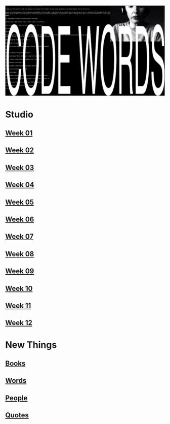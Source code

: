 ![](CODEWORDS.jpg)

# Studio
## [Week 01](https://hamishpayne.github.io/CODE-WORDS/Classroom/Week-01/)
## [Week 02](https://hamishpayne.github.io/CODE-WORDS/Classroom/Week-02/)
## [Week 03](https://hamishpayne.github.io/CODE-WORDS/Classroom/Week-03/)
## [Week 04](https://hamishpayne.github.io/CODE-WORDS/Classroom/Week-04/)
## [Week 05](https://hamishpayne.github.io/CODE-WORDS/Classroom/Week-05/)
## [Week 06](https://hamishpayne.github.io/CODE-WORDS/Classroom/Week-06/)
## [Week 07](https://hamishpayne.github.io/CODE-WORDS/Classroom/Week-07/)
## [Week 08](https://hamishpayne.github.io/CODE-WORDS/Classroom/Week-08/)
## [Week 09](https://hamishpayne.github.io/CODE-WORDS/Classroom/Week-09/)
## [Week 10](https://hamishpayne.github.io/CODE-WORDS/Classroom/Week-10/)
## [Week 11](https://hamishpayne.github.io/CODE-WORDS/Classroom/Week-11/)
## [Week 12](https://hamishpayne.github.io/CODE-WORDS/Classroom/Week-12/)

# New Things
## [Books](https://hamishpayne.github.io/CODE-WORDS/References/Quotes/)
## [Words](https://hamishpayne.github.io/CODE-WORDS/References/Words/)
## [People](https://hamishpayne.github.io/CODE-WORDS/References/People/)
## [Quotes](https://hamishpayne.github.io/CODE-WORDS/References/Quotes/)
